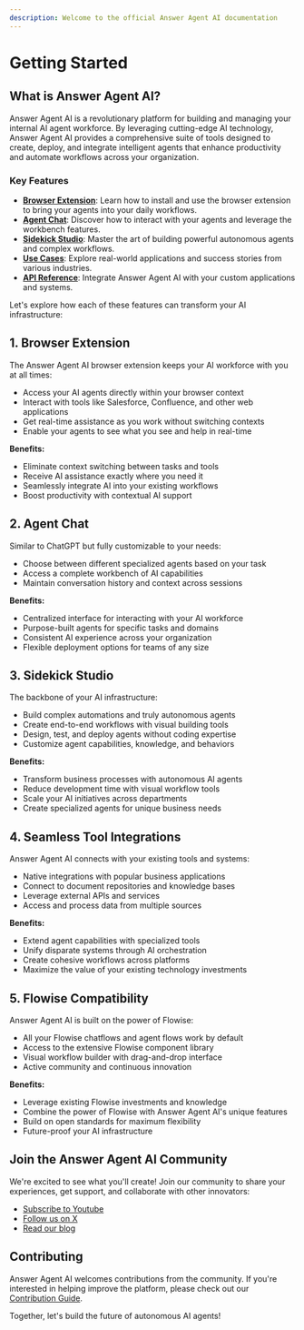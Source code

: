 ```yaml
---
description: Welcome to the official Answer Agent AI documentation
---
```


# Getting Started

## What is Answer Agent AI?

Answer Agent AI is a revolutionary platform for building and managing your internal AI agent workforce. By leveraging cutting-edge AI technology, Answer Agent AI provides a comprehensive suite of tools designed to create, deploy, and integrate intelligent agents that enhance productivity and automate workflows across your organization.

### Key Features

-   **[Browser Extension](browser/)**: Learn how to install and use the browser extension to bring your agents into your daily workflows.
-   **[Agent Chat](chat/)**: Discover how to interact with your agents and leverage the workbench features.
-   **[Sidekick Studio](sidekick-studio/)**: Master the art of building powerful autonomous agents and complex workflows.
-   **[Use Cases](use-cases/)**: Explore real-world applications and success stories from various industries.
-   **[API Reference](api/)**: Integrate Answer Agent AI with your custom applications and systems.

Let's explore how each of these features can transform your AI infrastructure:

## 1. Browser Extension

The Answer Agent AI browser extension keeps your AI workforce with you at all times:

-   Access your AI agents directly within your browser context
-   Interact with tools like Salesforce, Confluence, and other web applications
-   Get real-time assistance as you work without switching contexts
-   Enable your agents to see what you see and help in real-time

**Benefits:**

-   Eliminate context switching between tasks and tools
-   Receive AI assistance exactly where you need it
-   Seamlessly integrate AI into your existing workflows
-   Boost productivity with contextual AI support

## 2. Agent Chat

Similar to ChatGPT but fully customizable to your needs:

-   Choose between different specialized agents based on your task
-   Access a complete workbench of AI capabilities
-   Maintain conversation history and context across sessions

**Benefits:**

-   Centralized interface for interacting with your AI workforce
-   Purpose-built agents for specific tasks and domains
-   Consistent AI experience across your organization
-   Flexible deployment options for teams of any size

## 3. Sidekick Studio

The backbone of your AI infrastructure:

-   Build complex automations and truly autonomous agents
-   Create end-to-end workflows with visual building tools
-   Design, test, and deploy agents without coding expertise
-   Customize agent capabilities, knowledge, and behaviors

**Benefits:**

-   Transform business processes with autonomous AI agents
-   Reduce development time with visual workflow tools
-   Scale your AI initiatives across departments
-   Create specialized agents for unique business needs

## 4. Seamless Tool Integrations

Answer Agent AI connects with your existing tools and systems:

-   Native integrations with popular business applications
-   Connect to document repositories and knowledge bases
-   Leverage external APIs and services
-   Access and process data from multiple sources

**Benefits:**

-   Extend agent capabilities with specialized tools
-   Unify disparate systems through AI orchestration
-   Create cohesive workflows across platforms
-   Maximize the value of your existing technology investments

## 5. Flowise Compatibility

Answer Agent AI is built on the power of Flowise:

-   All your Flowise chatflows and agent flows work by default
-   Access to the extensive Flowise component library
-   Visual workflow builder with drag-and-drop interface
-   Active community and continuous innovation

**Benefits:**

-   Leverage existing Flowise investments and knowledge
-   Combine the power of Flowise with Answer Agent AI's unique features
-   Build on open standards for maximum flexibility
-   Future-proof your AI infrastructure

## Join the Answer Agent AI Community

We're excited to see what you'll create! Join our community to share your experiences, get support, and collaborate with other innovators:

-   [Subscribe to Youtube](https://youtube.com/@digitalatscale)
-   [Follow us on X](https://x.com/digitalatscale_)
-   [Read our blog](https://theanswer.ai/blog)

## Contributing

Answer Agent AI welcomes contributions from the community. If you're interested in helping improve the platform, please check out our [Contribution Guide](community/).

Together, let's build the future of autonomous AI agents!

